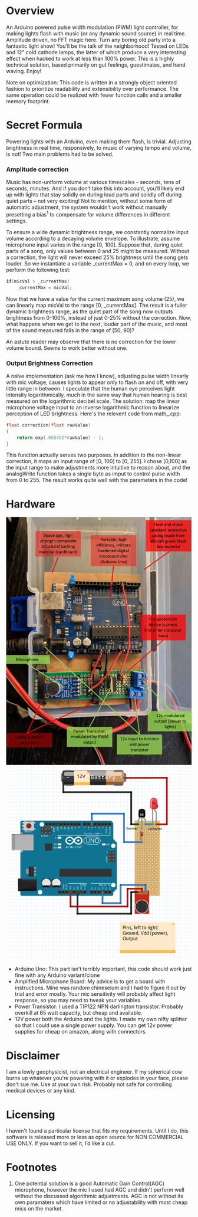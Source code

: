 
# Overview
An Arduino powered pulse width modulation (PWM) light controller, for making lights flash with music (or any dynamic sound source) in real time. Amplitude driven, no FFT magic here.
Turn any boring old party into a fantastic light show! You’ll be the talk of the neighborhood! Tested on LEDs and 12" cold cathode lamps, the latter of which produce a very interesting effect when hacked to work at less than 100% power. This is a highly technical solution, based primarily on gut feelings, guestimates, and hand waving. Enjoy!

Note on optimization: This code is written in a strongly object oriented fashion to prioritize readability and extensibility over performance. The same operation could be realized with fewer function calls and a smaller memory footprint.

# Secret Formula
Powering lights with an Arduino, even making them flash, is trivial. Adjusting brightness in real time, responsively, to music of varying tempo and volume, is not! Two main problems had to be solved.

### Amplitude correction
Music has non-uniform volume at various timescales - seconds, tens of seconds, minutes. And if you don’t take this into account, you’ll likely end up with lights that stay solidly on during loud parts and solidly off during quiet parts – not very exciting! Not to mention, without some form of automatic adjustment, the system wouldn't work without manually presetting a bias<sup>1</sup> to compensate for volume differences in different settings.

To ensure a wide dynamic brightness range, we constantly normalize input volume according to a decaying volume envelope. To illustrate, assume microphone input varies in the range [0, 100]. Suppose that, during quiet parts of a song, only values between 0 and 25 might be measured. Without a correction, the light will never exceed 25% brightness until the song gets louder. So we instantiate a variable _currentMax = 0, and on every loop, we perform the following test:

```c++
if(micVal > _currentMax)
    _currentMax = micVal;
```
Now that we have a value for the current maximum song volume (25), we can linearly map micVal to the range [0, _currentMax]. The result is a fuller dynamic brightness range, as the quiet part of the song now outputs brightness from 0-100%, instead of just 0-25% without the correction. Now, what happens when we get to the next, louder part of the music, and most of the sound measured falls in the range of [50, 90]?


An astute reader may observe that there is no correction for the lower volume bound. Seems to work better without one.

### Output Brightness Correction
A naïve implementation (ask me how I know), adjusting pulse width linearly with mic voltage, causes lights to appear only to flash on and off, with very little range in between. I speculate that the human eye perceives light intensity logarithmically, much in the same way that human hearing is best measured on the logarithmic decibel scale. The solution: map the linear microphone voltage input to an inverse logarithmic function to linearize perception of LED brightness. Here's the relevent code from math_.cpp:

```c++
float correction(float rawValue)
{
    return exp(.055452*rawValue) - 1;
}
```
This function actually serves two purposes. In addition to the non-linear correction, it maps an input range of [0, 100] to [0, 255]. I chose [0,100] as the input range to make adjustments more intuitive to reason about, and the analogWrite function takes a single byte as imput to control pulse width from 0 to 255. The result works quite well with the parameters in the code!



# Hardware
![](docs/hardware.png)
![](docs/pro_schematic.png)
* Arduino Uno: This part isn’t terribly important, this code should work just fine with any Arduino variant/clone
* Amplified Microphone Board: My advice is to get a board with instructions. Mine was random chineseium and I had to figure it out by trial and error mostly. Your mic sensitivity will probably affect light response, so you may need to tweak your variables.
* Power Transistor: I used a TIP122 NPN darlington transistor. Probably overkill at 65 watt capacity, but cheap and available.
* 12V power both the Arduino and the lights. I made my own nifty splitter so that I could use a single power supply. You can get 12v power supplies for cheap on amazon, along with connectors.


# Disclaimer
I am a lowly geophysicist, not an electrical engineer. If my spherical cow burns up whatever you're powering with it or explodes in your face, please don't sue me. Use at your own risk. Probably not safe for controlling medical devices or any kind.

# Licensing
I haven't found a particular license that fits my requirements. Until I do, this software is released more or less as open source for NON COMMERCIAL USE ONLY. If you want to sell it, I’d like a cut.

# Footnotes
1. One potential solution is a good Automatic Gain Control(AGC) microphone, however the mic I used had AGC and didn't perform well without the discussed algorithmic adjustments. AGC is not without its own paramaters which have limited or no adjustability with most cheap mics on the market.